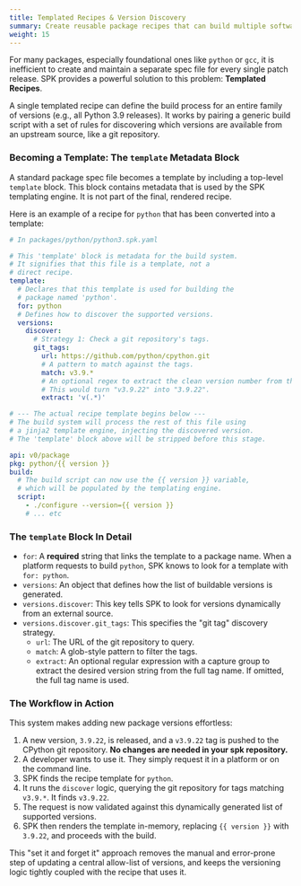 ```yaml
---
title: Templated Recipes & Version Discovery
summary: Create reusable package recipes that can build multiple software versions.
weight: 15
---
```


For many packages, especially foundational ones like `python` or `gcc`, it is inefficient to create and maintain a separate spec file for every single patch release. SPK provides a powerful solution to this problem: **Templated Recipes**.

A single templated recipe can define the build process for an entire family of versions (e.g., all Python 3.9 releases). It works by pairing a generic build script with a set of rules for discovering which versions are available from an upstream source, like a git repository.

### Becoming a Template: The `template` Metadata Block

A standard package spec file becomes a template by including a top-level `template` block. This block contains metadata that is used by the SPK templating engine. It is not part of the final, rendered recipe.

Here is an example of a recipe for `python` that has been converted into a template:

```yaml
# In packages/python/python3.spk.yaml

# This 'template' block is metadata for the build system.
# It signifies that this file is a template, not a
# direct recipe.
template:
  # Declares that this template is used for building the
  # package named 'python'.
  for: python
  # Defines how to discover the supported versions.
  versions:
    discover:
      # Strategy 1: Check a git repository's tags.
      git_tags:
        url: https://github.com/python/cpython.git
        # A pattern to match against the tags.
        match: v3.9.*
        # An optional regex to extract the clean version number from the tag.
        # This would turn "v3.9.22" into "3.9.22".
        extract: 'v(.*)'

# --- The actual recipe template begins below ---
# The build system will process the rest of this file using
# a jinja2 template engine, injecting the discovered version.
# The 'template' block above will be stripped before this stage.

api: v0/package
pkg: python/{{ version }}
build:
  # The build script can now use the {{ version }} variable,
  # which will be populated by the templating engine.
  script:
    - ./configure --version={{ version }}
    # ... etc
```

### The `template` Block In Detail

- `for`: A **required** string that links the template to a package name. When a platform requests to build `python`, SPK knows to look for a template with `for: python`.
- `versions`: An object that defines how the list of buildable versions is generated.
- `versions.discover`: This key tells SPK to look for versions dynamically from an external source.
- `versions.discover.git_tags`: This specifies the "git tag" discovery strategy.
    - `url`: The URL of the git repository to query.
    - `match`: A glob-style pattern to filter the tags.
    - `extract`: An optional regular expression with a capture group to extract the desired version string from the full tag name. If omitted, the full tag name is used.

### The Workflow in Action

This system makes adding new package versions effortless:

1.  A new version, `3.9.22`, is released, and a `v3.9.22` tag is pushed to the CPython git repository. **No changes are needed in your spk repository.**
2.  A developer wants to use it. They simply request it in a platform or on the command line.
3.  SPK finds the recipe template for `python`.
4.  It runs the `discover` logic, querying the git repository for tags matching `v3.9.*`. It finds `v3.9.22`.
5.  The request is now validated against this dynamically generated list of supported versions.
6.  SPK then renders the template in-memory, replacing `{{ version }}` with `3.9.22`, and proceeds with the build.

This "set it and forget it" approach removes the manual and error-prone step of updating a central allow-list of versions, and keeps the versioning logic tightly coupled with the recipe that uses it.
